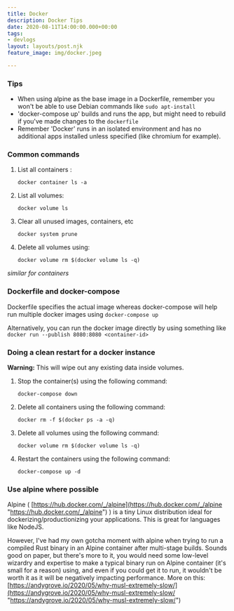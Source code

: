 ```yaml
---
title: Docker
description: Docker Tips
date: 2020-08-11T14:00:00.000+00:00
tags:
- devlogs
layout: layouts/post.njk
feature_image: img/docker.jpeg

---
```

### Tips

* When using alpine as the base image in a Dockerfile, remember you won't be able to use Debian commands like `sudo apt-install`
* 'docker-compose up' builds and runs the app, but might need to rebuild if you've made changes to the `dockerfile`
* Remember 'Docker' runs in an isolated environment and has no additional apps installed unless specified (like chromium for example).

### Common commands

1. List all containers :

       docker container ls -a
2. List all volumes:

       docker volume ls
3. Clear all unused images, containers, etc

       docker system prune
4. Delete all volumes using:

       docker volume rm $(docker volume ls -q)

_similar for containers_

### Dockerfile and docker-compose

Dockerfile specifies the actual image whereas docker-compose will help run multiple docker images using `docker-compose up`

Alternatively, you can run the docker image directly by using something like `docker run --publish 8080:8080 <container-id>`

### Doing a clean restart for a docker instance

**Warning:** This will wipe out any existing data inside volumes.

1. Stop the container(s) using the following command:

       docker-compose down
2. Delete all containers using the following command:

       docker rm -f $(docker ps -a -q)
3. Delete all volumes using the following command:

       docker volume rm $(docker volume ls -q)
4. Restart the containers using the following command:

       docker-compose up -d

### Use alpine where possible

Alpine ( [https://hub.docker.com/_/alpine](https://hub.docker.com/_/alpine "https://hub.docker.com/_/alpine") ) is a tiny Linux distribution ideal for dockerizing/productionizing your applications. This is great for languages like NodeJS.

However, I've had my own gotcha moment with alpine when trying to run a compiled Rust binary in an Alpine container after multi-stage builds. Sounds good on paper, but there's more to it, you would need some low-level wizardry and expertise to make a typical binary run on Alpine container (it's small for a reason) using, and even if you could get it to run, it wouldn't be worth it as it will be negatively impacting performance. More on this: [https://andygrove.io/2020/05/why-musl-extremely-slow/](https://andygrove.io/2020/05/why-musl-extremely-slow/ "https://andygrove.io/2020/05/why-musl-extremely-slow/")